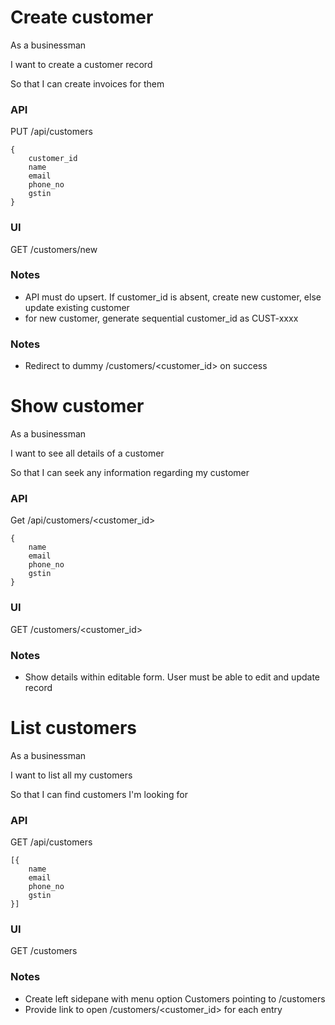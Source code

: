 # Create customer

As a businessman

I want to create a customer record

So that I can create invoices for them

### API
PUT /api/customers

    {
        customer_id
        name
        email
        phone_no
        gstin
    }

### UI
GET /customers/new

### Notes
- API must do upsert. If customer_id is absent, create new customer, else update existing customer
- for new customer, generate sequential customer_id as CUST-xxxx

### Notes
- Redirect to dummy /customers/<customer_id> on success

# Show customer

As a businessman

I want to see all details of a customer

So that I can seek any information regarding my customer

### API
Get /api/customers/<customer_id>

    {
        name
        email
        phone_no
        gstin
    }

### UI
GET /customers/<customer_id>

### Notes
- Show details within editable form. User must be able to edit and update record

# List customers

As a businessman

I want to list all my customers

So that I can find customers I'm looking for

### API
GET /api/customers

    [{
        name
        email
        phone_no
        gstin
    }]

### UI
GET /customers

### Notes
- Create left sidepane with menu option Customers pointing to /customers
- Provide link to open /customers/<customer_id> for each entry
